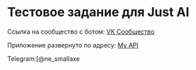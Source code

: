 # Тестовое задание для Just AI

Ссылка на сообщество с ботом: [VK Сообщество](https://vk.com/club228436540)

Приложение развернуто по адресу: [My API](http://www.firetests.site/api/vk/callback)

Telegram:[@ne_smallaxe
